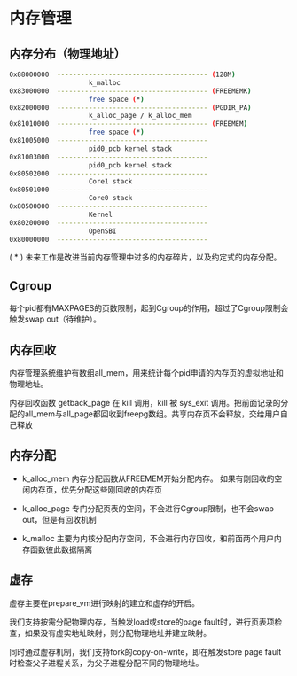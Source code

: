 # 内存管理

## 内存分布（物理地址）

```sh
0x88000000  -------------------------------------- (128M)
                    k_malloc
0x83000000  -------------------------------------- (FREEMEMK)
                    free space (*)
0x82000000  -------------------------------------- (PGDIR_PA)
                    k_alloc_page / k_alloc_mem
0x81010000  -------------------------------------- (FREEMEM)
                    free space (*)
0x81005000  --------------------------------------
                    pid0_pcb kernel stack
0x81003000  --------------------------------------
                    pid0_pcb kernel stack
0x80502000  --------------------------------------
                    Core1 stack
0x80501000  --------------------------------------
                    Core0 stack
0x80500000  --------------------------------------
                    Kernel
0x80200000  --------------------------------------
                    OpenSBI
0x80000000  --------------------------------------
```
( * ) 未来工作是改进当前内存管理中过多的内存碎片，以及约定式的内存分配。

## Cgroup
每个pid都有MAXPAGES的页数限制，起到Cgroup的作用，超过了Cgroup限制会触发swap out（待维护）。

## 内存回收
内存管理系统维护有数组all_mem，用来统计每个pid申请的内存页的虚拟地址和物理地址。

内存回收函数 getback_page 在 kill 调用，kill 被 sys_exit 调用。把前面记录的分配的all_mem与all_page都回收到freepg数组。共享内存页不会释放，交给用户自己释放

## 内存分配

+ k_alloc_mem 内存分配函数从FREEMEM开始分配内存。
如果有刚回收的空闲内存页，优先分配这些刚回收的内存页

+ k_alloc_page 专门分配页表的空间，不会进行Cgroup限制，也不会swap out，但是有回收机制

+ k_malloc 主要为内核分配内存空间，不会进行内存回收，和前面两个用户内存函数彼此数据隔离

## 虚存

虚存主要在prepare_vm进行映射的建立和虚存的开启。

我们支持按需分配物理内存，当触发load或store的page fault时，进行页表项检查，如果没有虚实地址映射，则分配物理地址并建立映射。

同时通过虚存机制，我们支持fork的copy-on-write，即在触发store page fault时检查父子进程关系，为父子进程分配不同的物理地址。